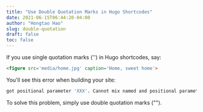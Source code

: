 ```yaml
---
title: "Use Double Quotation Marks in Hugo Shortcodes"
date: 2021-06-15T06:44:20-04:00
author: "Hongtao Hao"
slug: double-quotation
draft: false
toc: false
---
```


If you use single quotation marks ('') in Hugo shortcodes, say:

```md
<figure src='media/home.jpg' caption='Home, sweet home'>
```

You'll see this error when building your site:

```bash
got positional parameter 'XXX'. Cannot mix named and positional parameters
```

To solve this problem, simply use double quotation marks ("").